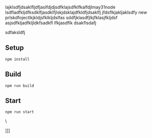 lajklsdfjdsaklfljdfjaslfdjdjsdfklajsdfklfkalfdjlmay31node
lsdfladfkljdfksdklfjasdklfjlskjdsklajdfkldfjdsaklfj
jfdsflkjakljaklsdfy new prlskdfojectlkjkldjsfklkljdslfas
sddfjklasdfjlkjfklasjfkljdsf
asjsdfkljadfkljldkfsadkfl
lfkjasdflk
dsakflsdafj


sdfaksldfj



## Setup


`npm install`

## Build

`npm run build`

## Start

`npm run start`










\





]]]

